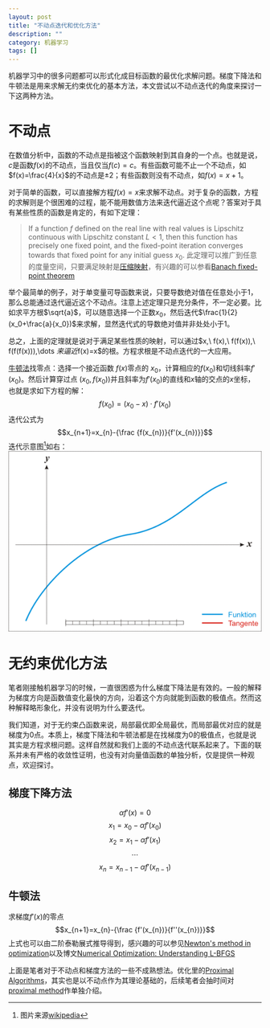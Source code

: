 ```yaml
---
layout: post
title: "不动点迭代和优化方法"
description: ""
category: 机器学习
tags: []
---
```

机器学习中的很多问题都可以形式化成目标函数的最优化求解问题。梯度下降法和牛顿法是用来求解无约束优化的基本方法，本文尝试以不动点迭代的角度来探讨一下这两种方法。

# 不动点
在数值分析中，函数的不动点是指被这个函数映射到其自身的一个点。也就是说，$c$是函数$f(x)$的不动点，当且仅当$f(c)=c$。有些函数可能不止一个不动点，如$f(x)=\frac{4}{x}$的不动点是$\pm2$；有些函数则没有不动点，如$f(x)=x+1$。

对于简单的函数，可以直接解方程$f(x)=x$来求解不动点。对于复杂的函数，方程的求解则是个很困难的过程，能不能用数值方法来迭代逼近这个点呢？答案对于具有某些性质的函数是肯定的，有如下定理：

> If a function $f$ defined on the real line with real values is Lipschitz continuous with Lipschitz constant $L<1$, then this function has precisely one fixed point, and the fixed-point iteration converges towards that fixed point for any initial guess $x_{0}$. 
此定理可以推广到任意的度量空间，只要满足映射是[压缩映射](https://en.wikipedia.org/wiki/Contraction_mapping)，有兴趣的可以参看[Banach fixed-point theorem](https://en.wikipedia.org/wiki/Banach_fixed-point_theorem)

举个最简单的例子，对于单变量可导函数来说，只要导数绝对值在任意处小于1，那么总能通过迭代逼近这个不动点。注意上述定理只是充分条件，不一定必要。比如求平方根$\sqrt{a}$，可以随意选择一个正数$x_0$，然后迭代$\frac{1}{2}(x_0+\frac{a}{x_0})$来求解，显然迭代式的导数绝对值并非处处小于1。


总之，上面的定理就是说对于满足某些性质的映射，可以通过$x,\ f(x),\ f(f(x)),\ f(f(f(x))),\dots $来逼近$f(x)=x$的根。方程求根是不动点迭代的一大应用。

[牛顿法](https://en.wikipedia.org/wiki/Newton%27s_method)找零点：选择一个接近函数 $f(x)$零点的 $x_{0}$，计算相应的$f(x_0)$和切线斜率$f'(x_0)$。然后计算穿过点 $(x_{0},f(x_{0}))$并且斜率为$f'(x_0)$的直线和$x$轴的交点的$x$坐标，也就是求如下方程的解：$$f(x_{0})=(x_{0}-x)\cdot f'(x_{0})$$迭代公式为$$x_{n+1}=x_{n}-{\frac {f(x_{n})}{f'(x_{n})}}$$
迭代示意图[^1]如右：
![](/assets/images/NewtonIteration_Ani.gif)

# 无约束优化方法
笔者刚接触机器学习的时候，一直很困惑为什么梯度下降法是有效的。一般的解释为梯度方向是函数值变化最快的方向，沿着这个方向就能到函数的极值点。然而这种解释略形象化，并没有说明为什么要迭代。

我们知道，对于无约束凸函数来说，局部最优即全局最优，而局部最优对应的就是梯度为0点。本质上，梯度下降法和牛顿法都是在找梯度为0的极值点，也就是说其实是方程求根问题。这样自然就和我们上面的不动点迭代联系起来了。下面的联系并未有严格的收敛性证明，也没有对向量值函数的单独分析，仅是提供一种观点，欢迎探讨。

## 梯度下降方法

$$\alpha f'(x)=0$$
$$x_1 = x_0-\alpha f'(x_0)$$
$$x_2 = x_1-\alpha f'(x_1)$$
$$\cdots$$
$$x_n = x_{n-1}- \alpha f'(x_{n-1})$$

## 牛顿法
求梯度$f'(x)$的零点
$$x_{n+1}=x_{n}-{\frac {f'(x_{n})}{f''(x_{n})}}$$
上式也可以由二阶泰勒展式推导得到，感兴趣的可以参见[Newton's method in optimization](https://en.wikipedia.org/wiki/Newton%27s_method_in_optimization)以及博文[Numerical Optimization: Understanding L-BFGS](http://aria42.com/blog/2014/12/understanding-lbfgs)

上面是笔者对于不动点和梯度方法的一些不成熟想法。优化里的[Proximal Algorithms](https://en.wikipedia.org/wiki/Proximal_gradient_method)，其实也是以不动点作为其理论基础的，后续笔者会抽时间对[proximal method](http://web.stanford.edu/~boyd/papers/prox_algs.html)作单独介绍。

[^1]: 图片来源[wikipedia](https://upload.wikimedia.org/wikipedia/commons/thumb/e/e0/NewtonIteration_Ani.gif/600px-NewtonIteration_Ani.gif)
